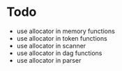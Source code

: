 # Todo
* use allocator in memory functions
* use allocator in token functions
* use allocator in scanner
* use allocator in dag functions
* use allocator in parser
